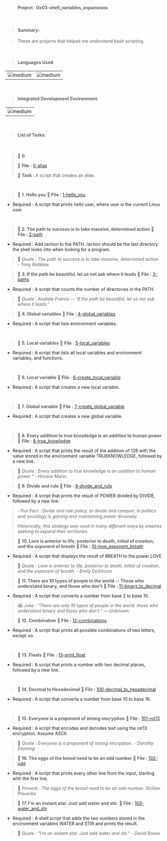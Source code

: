 > <h4>Project : 0x03-shell_variables_expansions</h4>

<br>

> <h4>Summary: </h4>

> These are projects that helped me understand bash scripting.

<br>

> <h4>Languages Used</h4>

<table>
  <tr>
    <td><img alt="medium" src="https://img.shields.io/badge/Shell_Script-121011?style=for-the-badge&logo=gnu-bash&logoColor=white"></td>
    <td><img alt="medium" src="https://img.shields.io/badge/Markdown-000000?style=for-the-badge&logo=markdown&logoColor=white"></td>
  </tr>
</table>

<br>

> <h4>Integrated Development Environment:</h4>

<table>
  <tr>
<td><img alt="medium" src="https://img.shields.io/badge/Emacs-%237F5AB6.svg?&style=for-the-badge&logo=gnu-emacs&logoColor=white"></td>
  </tr>
</table>

<br>

> <h4>List of Tasks:</h4>

<br>

> 📁 **0. <o>**
>
> 💾 **File :** [0-alias](./0-alias)
>
> 📑 **Task :** A script that creates an alias.
>
<br> 
 
> 📁 **1. Hello you**
> 💾 **File :** [1-hello_you](./1-hello_you)
  * Required : A script that prints hello user, where user is the current Linux user.
<br>  
 
> 📁 **2. The path to success is to take massive, determined action**
> 💾 **File :** [2-path](./2-path)
  * Required : Add /action to the PATH. /action should be the last directory the shell looks into when looking for a program.

> 💬 *Quote : The path to success is to take massive, determined action. - Tony Robbins* 
   
> 📁 **3. If the path be beautiful, let us not ask where it leads**
> 💾 **File :** [3-paths](./3-paths)
  * Required : A script that counts the number of directories in the PATH.

> 💬 *Quote : Anatole France — 'If the path be beautiful, let us not ask where it leads.'* 
 
> 📁 **4. Global variables**
> 💾 **File :** [4-global_variables](./4-global_variables)
  * Required : A script that lists environment variables.
<br>   
   
> 📁 **5. Local variables**
> 💾 **File :** [5-local_variables](./5-local_variables)
  * Required : A script that lists all local variables and environment variables, and functions.
<br> 
 
> 📁 **6. Local variable**
> 💾 **File :** [6-create_local_variable](./6-create_local_variable)
  * Required : A script that creates a new local variable.
<br>   
   
> 📁 **7. Global variable**
> 💾 **File :** [7-create_global_variable](./7-create_global_variable)
  * Required : A script that creates a new global variable.
<br> 
 
> 📁 **8. Every addition to true knowledge is an addition to human power**
> 💾 **File :** [8-true_knowledge](./8-true_knowledge)
  * Required : A script that prints the result of the addition of 128 with the value stored in the environment variable TRUEKNOWLEDGE, followed by a new line.

> 💬 *Quote : Every addition to true knowledge is an addition to human power.“ - Horace Mann.* 
    
> 📁 **9. Divide and rule**
> 💾 **File :** [9-divide_and_rule](./9-divide_and_rule)
  * Required : A script that prints the result of POWER divided by DIVIDE, followed by a new line.

> 💡*Fun Fact : Divide and rule policy, or divide and conquer, in politics and sociology is gaining and maintaining power divisively.*
>
> *Historically, this strategy was used in many different ways by empires seeking to expand their territories.* 
 
> 📁 **10. Love is anterior to life, posterior to death, initial of creation, and the exponent of breath**
> 💾 **File :** [10-love_exponent_breath](./10-love_exponent_breath)
  * Required : A script that displays the result of BREATH to the power LOVE

> 💬 *Quote : Love is anterior to life, posterior to death, initial of creation, and the exponent of breath. - Emily Dickinson* 
 
> 📁 **11. There are 10 types of people in the world -- Those who understand binary, and those who don't**
> 💾 **File :** [11-binary_to_decimal](./11-binary_to_decimal)
  * Required : A script that converts a number from base 2 to base 10.

> 😂 *Joke : “There are only 10 types of people in the world: those who understand binary and those who don’t.” — Unknown.* 
 
> 📁 **12. Combination**
> 💾 **File :** [12-combinations](./12-combinations)
  * Required : A script that prints all possible combinations of two letters, except oo.
<br>  
  
> 📁 **13. Floats**
> 💾 **File :** [13-print_float](./13-print_float)
  * Required : A script that prints a number with two decimal places, followed by a new line.
<br> 
 
> 📁 **14. Decimal to Hexadecimal**
> 💾 **File :** [100-decimal_to_hexadecimal](./100-decimal_to_hexadecimal)
  * Required : A script that converts a number from base 10 to base 16.
<br>   
   
> 📁 **15. Everyone is a proponent of strong encryption**
> 💾 **File :** [101-rot13](./101-rot13)
  * Required : A script that encodes and decodes text using the rot13 encryption. Assume ASCII.

> 💬 *Quote : Everyone is a proponent of strong encryption. - Dorothy Denning* 
 
> 📁 **16. The eggs of the brood need to be an odd number**
> 💾 **File :** [102-odd](./102-odd)
  * Required : A script that prints every other line from the input, starting with the first line.

> 🦉 *Proverb : The eggs of the brood need to be an odd number. Sicilian Proverbs* 
  
> 📁 **17. I'm an instant star. Just add water and stir.**
> 💾 **File :** [103-water_and_stir](./103-water_and_stir)
  * Required : A shell script that adds the two numbers stored in the environment variables WATER and STIR and prints the result.

> 💬 *Quote : "I'm an instant star. Just add water and stir." - David Bowie* 
